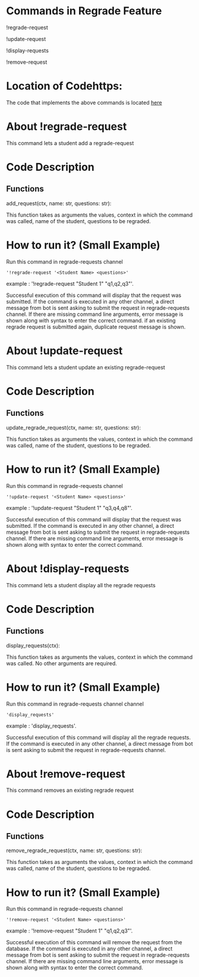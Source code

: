 # Commands in Regrade Feature

!regrade-request

!update-request

!display-requests

!remove-request

# Location of Codehttps:
The code that implements the above commands is located [here](https://github.com/chandur626/TeachersPetBot/blob/main/src/regrade.py)

# About !regrade-request
This command lets a student add a regrade-request

# Code Description
## Functions
add_request(ctx, name: str, questions: str):

This function takes as arguments the values, context in which the command was called, name of the student, questions to be regraded.

# How to run it? (Small Example)
Run this command in regrade-requests channel

```
'!regrade-request '<Student Name> <questions>'
```

example : '!regrade-request "Student 1" "q1,q2,q3"'.

Successful execution of this command will display that the request was submitted.
If the command is executed in any other channel, a direct message from bot is sent asking to submit the request in regrade-requests channel.
If there are missing command line arguments, error message is shown along with syntax to enter the correct command.
if an existing regrade request is submitted again, duplicate request message is shown.

# About !update-request
This command lets a student update an existing regrade-request

# Code Description
## Functions
update_regrade_request(ctx, name: str, questions: str):

This function takes as arguments the values, context in which the command was called, name of the student, questions to be regraded.

# How to run it? (Small Example)
Run this command in regrade-requests channel

```
'!update-request '<Student Name> <questions>'
```

example : '!update-request "Student 1" "q3,q4,q8"'.

Successful execution of this command will display that the request was submitted.
If the command is executed in any other channel, a direct message from bot is sent asking to submit the request in regrade-requests channel.
If there are missing command line arguments, error message is shown along with syntax to enter the correct command.

# About !display-requests
This command lets a student display all the regrade requests

# Code Description
## Functions
display_requests(ctx):

This function takes as arguments the values, context in which the command was called. No other arguments are required.

# How to run it? (Small Example)
Run this command in regrade-requests channel channel

```
'display_requests'
```

example : 'display_requests'.

Successful execution of this command will display all the regrade requests.
If the command is executed in any other channel, a direct message from bot is sent asking to submit the request in regrade-requests channel.


# About !remove-request
This command removes an existing regrade request

# Code Description
## Functions
remove_regrade_request(ctx, name: str, questions: str):

This function takes as arguments the values, context in which the command was called, name of the student, questions to be regraded.

# How to run it? (Small Example)
Run this command in regrade-requests channel

```
'!remove-request '<Student Name> <questions>'
```

example : '!remove-request "Student 1" "q1,q2,q3"'.

Successful execution of this command will remove the request from the database.
If the command is executed in any other channel, a direct message from bot is sent asking to submit the request in regrade-requests channel.
If there are missing command line arguments, error message is shown along with syntax to enter the correct command.
